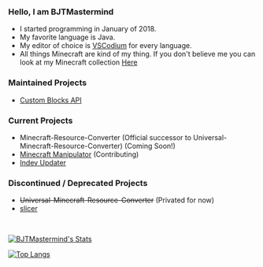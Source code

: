 ### Hello, I am BJTMastermind

* I started programming in January of 2018.
* My favorite language is Java.
* My editor of choice is [VSCodium](https://vscodium.com/) for every language.
* All things Minecraft are kind of my thing. If you don't believe me you can look at my Minecraft collection [Here](./MinecraftVersions.md)
  
### Maintained Projects
* [Custom Blocks API](https://www.github.com/BJTMastermind/Custom-Blocks-API)

### Current Projects
* Minecraft-Resource-Converter (Official successor to Universal-Minecraft-Resource-Converter) (Coming Soon!)
* [Minecraft Manipulator](https://github.com/EternalModz/Minecraft-Manipulator) (Contributing)
* [Indev Updater](https://www.github.com/BJTMastermind/Indev-Updater)

### Discontinued / Deprecated Projects
* ~~Universal-Minecraft-Resource-Converter~~ (Privated for now)
* [slicer](https://www.github.com/BJTMastermind/slicer)

<!--
<p align="center">
  <a href="https://www.youtube.com/channel/UCiFDXb0SDboAOyZOzQHjw2w"><img width=36 height=32 alt="Youtube" src="https://github.com/BJTMastermind/BJTMastermind/blob/main/youtube-512.png"></a><br>
Subscribe To My YouTube Channel
</p>
-->
<br>

[![BJTMastermind's Stats](https://github-readme-stats.vercel.app/api?username=BJTMastermind&show_icons=true&bg_color=00000000&title_color=7cf221&text_color=f9f3d8&icon_color=00ddf0)](https://github.com/anuraghazra/github-readme-stats)

[![Top Langs](https://github-readme-stats.vercel.app/api/top-langs/?username=BJTMastermind&hide=html,css,javascript&show_icons=true&bg_color=00000000&title_color=7cf221&text_color=f9f3d8&icon_color=00ddf0&layout=compact)](https://github.com/anuraghazra/github-readme-stats)

